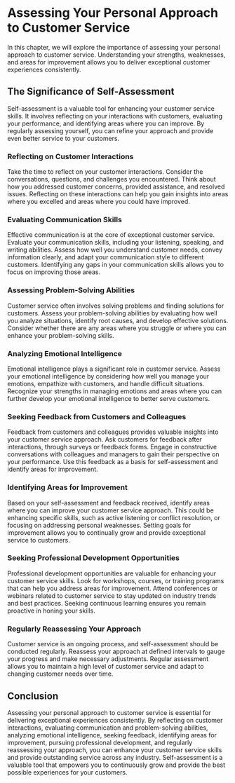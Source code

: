 Assessing Your Personal Approach to Customer Service
===============================================================

In this chapter, we will explore the importance of assessing your personal approach to customer service. Understanding your strengths, weaknesses, and areas for improvement allows you to deliver exceptional customer experiences consistently.

The Significance of Self-Assessment
-----------------------------------

Self-assessment is a valuable tool for enhancing your customer service skills. It involves reflecting on your interactions with customers, evaluating your performance, and identifying areas where you can improve. By regularly assessing yourself, you can refine your approach and provide even better service to your customers.

### Reflecting on Customer Interactions

Take the time to reflect on your customer interactions. Consider the conversations, questions, and challenges you encountered. Think about how you addressed customer concerns, provided assistance, and resolved issues. Reflecting on these interactions can help you gain insights into areas where you excelled and areas where you could have improved.

### Evaluating Communication Skills

Effective communication is at the core of exceptional customer service. Evaluate your communication skills, including your listening, speaking, and writing abilities. Assess how well you understand customer needs, convey information clearly, and adapt your communication style to different customers. Identifying any gaps in your communication skills allows you to focus on improving those areas.

### Assessing Problem-Solving Abilities

Customer service often involves solving problems and finding solutions for customers. Assess your problem-solving abilities by evaluating how well you analyze situations, identify root causes, and develop effective solutions. Consider whether there are any areas where you struggle or where you can enhance your problem-solving skills.

### Analyzing Emotional Intelligence

Emotional intelligence plays a significant role in customer service. Assess your emotional intelligence by considering how well you manage your emotions, empathize with customers, and handle difficult situations. Recognize your strengths in managing emotions and areas where you can further develop your emotional intelligence to better serve customers.

### Seeking Feedback from Customers and Colleagues

Feedback from customers and colleagues provides valuable insights into your customer service approach. Ask customers for feedback after interactions, through surveys or feedback forms. Engage in constructive conversations with colleagues and managers to gain their perspective on your performance. Use this feedback as a basis for self-assessment and identify areas for improvement.

### Identifying Areas for Improvement

Based on your self-assessment and feedback received, identify areas where you can improve your customer service approach. This could be enhancing specific skills, such as active listening or conflict resolution, or focusing on addressing personal weaknesses. Setting goals for improvement allows you to continually grow and provide exceptional service to customers.

### Seeking Professional Development Opportunities

Professional development opportunities are valuable for enhancing your customer service skills. Look for workshops, courses, or training programs that can help you address areas for improvement. Attend conferences or webinars related to customer service to stay updated on industry trends and best practices. Seeking continuous learning ensures you remain proactive in honing your skills.

### Regularly Reassessing Your Approach

Customer service is an ongoing process, and self-assessment should be conducted regularly. Reassess your approach at defined intervals to gauge your progress and make necessary adjustments. Regular assessment allows you to maintain a high level of customer service and adapt to changing customer needs over time.

Conclusion
----------

Assessing your personal approach to customer service is essential for delivering exceptional experiences consistently. By reflecting on customer interactions, evaluating communication and problem-solving abilities, analyzing emotional intelligence, seeking feedback, identifying areas for improvement, pursuing professional development, and regularly reassessing your approach, you can enhance your customer service skills and provide outstanding service across any industry. Self-assessment is a valuable tool that empowers you to continuously grow and provide the best possible experiences for your customers.
